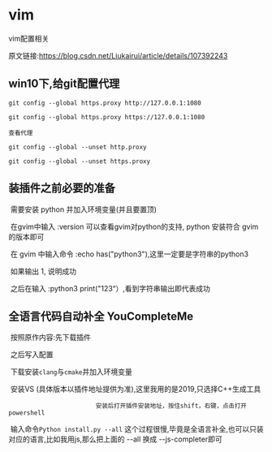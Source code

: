 # vim
vim配置相关


原文链接:https://blog.csdn.net/Liukairui/article/details/107392243



## win10下,给git配置代理
	git config --global https.proxy http://127.0.0.1:1080

	git config --global https.proxy https://127.0.0.1:1080
	
	查看代理
	
	git config --global --unset http.proxy
	
	git config --global --unset https.proxy





## 装插件之前必要的准备

​	需要安装 python 并加入环境变量(并且要置顶)

​	在gvim中输入 :version 可以查看gvim对python的支持, python 安装符合 gvim 的版本即可

​	在 gvim 中输入命令 :echo has("python3"),这里一定要是字符串的python3

​	如果输出 1, 说明成功

​	之后在输入 :python3 print("123“）,看到字符串输出即代表成功





## 全语言代码自动补全  YouCompleteMe

​	按照原作内容:先下载插件

​							之后写入配置

​							下载安装`clang`与`cmake`并加入环境变量

​							安装VS (具体版本以插件地址提供为准),这里我用的是2019,只选择C++生成工具

							安装后打开插件安装地址，按住shift，右键，点击打开powershell

​							输入命令`Python install.py --all` 这个过程很慢,毕竟是全语言补全,也可以只装对应的语言,比如我用js,那么把上面的 --all 换成 --js-completer即可
								
​							